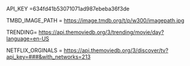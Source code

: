 API_KEY =634fd41b53071071ad987ebeba36f3de

TMBD_IMAGE_PATH = https://image.tmdb.org/t/p/w300/imagepath.jpg

TRENDING= https://api.themoviedb.org/3/trending/movie/day?language=en-US

NETFLIX_ORGINALS = https://api.themoviedb.org/3/discover/tv?api_key=###&with_networks=213